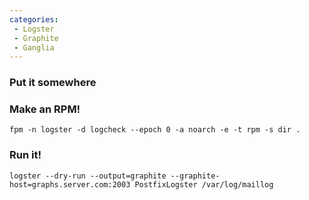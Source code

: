 ```yaml
---
categories:
 - Logster
 - Graphite
 - Ganglia
---
```

### Put it somewhere

### Make an RPM!

`fpm -n logster -d logcheck --epoch 0 -a noarch -e -t rpm -s dir .`

### Run it!

`logster --dry-run --output=graphite --graphite-host=graphs.server.com:2003 PostfixLogster /var/log/maillog`

